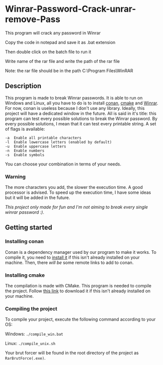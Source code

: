 # Winrar-Password-Crack-unrar-remove-Pass
This program will crack any password in Winrar

Copy the code in notepad and save it as .bat extension

Then double click on the batch file to run it

Write name of the rar file and write the path of the rar file

Note: the rar file should be in the path C:\Program Files\WinRAR


## Description

This program is made to break Winrar passwords. It is able to run on Windows and Linux, all you have to do is to install [conan](#installing-conan), [cmake](#installing-cmake) and [Winrar](https://www.win-rar.com/start.html).
For now, conan is useless because I don't use any library. Ideally, this project will have a dedicated window in the future.
All is said in it's title: this program can test every possible solutions to break the Winrar password. By every possible solutions, I mean that it can test every printable string.
A set of flags is available:
```
-a  Enable all printable characters
-l  Enable lowercase letters (enabled by default)
-u  Enable uppercase letters
-n  Enable numbers
-s  Enable symbols
```
You can choose your combination in terms of your needs.

### Warning
The more characters you add, the slower the execution time. A good processor is advised. To speed up the execution time, I have some ideas but it will be added in the future.

_This project only made for fun and I'm not aiming to break every single winrar password :)_.

## Getting started

### Installing conan
Conan is a dependency manager used by our program to make it works. To compile it, you need to [install it](https://conan.io/downloads.html) if this isn't already installed on your machine. Then, there _will be_ some remote links to add to conan.

### Installing cmake
The compilation is made with CMake. This program is needed to compile the project. Follow [this link](https://cmake.org/install/) to download it if this isn't already installed on your machine.

### Compiling the project
To compile your project, execute the following command according to your OS:

Windows: ```./compile_win.bat```

Linux: ```./compile_unix.sh```

Your brut forcer will be found in the root directory of the project as ```RarBrutForce(.exe)```.
